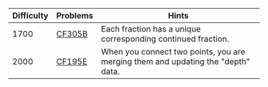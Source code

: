 | Difficulty | Problems | Hints |
| -------- | -------- | -------- |
| 1700 | [CF305B](https://codeforces.com/problemset/problem/305/B) | Each fraction has a unique corresponding continued fraction. |
| 2000 | [CF195E](https://codeforces.com/problemset/problem/195/E) | When you connect two points, you are merging them and updating the "depth" data. |